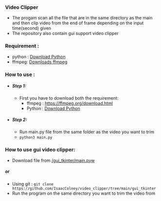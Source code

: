 ### Video Clipper
- The progam scan all the file that are in the same directory as the main and then clip video from the end of frame depending on the input time(second) given
- The repository also contain gui support video clipper

### Requirement :
- python : [Download Python](https://www.python.org/downloads/)
- ffmpeg: [Downloads ffmpeg](https://ffmpeg.org/download.html)


### How to use :
- ##### Step 1:
  - First you have to download both the requirement:
    - ffmpeg : https://ffmpeg.org/download.html
    - Python : [Download Python](https://www.python.org/downloads/)
- ##### Step 2:
  - Run main.py file from the same folder as the video you want to trim
  - ``python3 main.py``
  
 ### How to use gui video clipper:
 - Download file from [/gui_tkinter/main.pyw](https://github.com/IsaacColney/video_clipper/tree/main/gui_tkinter) 
 ##### or
 - Using git : ``git clone https://github.com/IsaacColney/video_clipper/tree/main/gui_tkinter``
 - Run the program on the same directory you want to trim the video from

